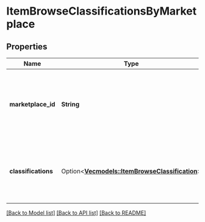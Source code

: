 # ItemBrowseClassificationsByMarketplace

## Properties

Name | Type | Description | Notes
------------ | ------------- | ------------- | -------------
**marketplace_id** | **String** | Amazon marketplace identifier. To find the ID for your marketplace, refer to [Marketplace IDs](https://developer-docs.amazon.com/sp-api/docs/marketplace-ids). | 
**classifications** | Option<[**Vec<models::ItemBrowseClassification>**](ItemBrowseClassification.md)> | Classifications (browse nodes) that are associated with the item in the Amazon catalog. | [optional]

[[Back to Model list]](../README.md#documentation-for-models) [[Back to API list]](../README.md#documentation-for-api-endpoints) [[Back to README]](../README.md)


